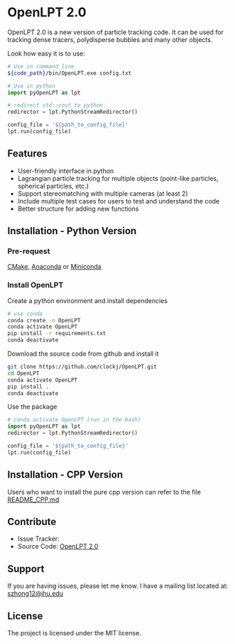 # OpenLPT 2.0

OpenLPT 2.0 is a new version of particle tracking code. It can be used for tracking dense tracers, polydisperse bubbles and many other objects. 

Look how easy it is to use:
```bash 
# Use in command line
${code_path}/bin/OpenLPT.exe config.txt
```

```python
# Use in python
import pyOpenLPT as lpt

# redirect std::cout to python 
redirector = lpt.PythonStreamRedirector() 

config_file = '${path_to_config_file}'
lpt.run(config_file)
```


## Features
- User-friendly interface in python
- Lagrangian particle tracking for multiple objects (point-like particles, spherical particles, etc.)
- Support stereomatching with multiple cameras (at least 2)
- Include multiple test cases for users to test and understand the code
- Better structure for adding new functions


## Installation - Python Version

### Pre-request
[CMake](https://cmake.org/),
[Anaconda](https://www.anaconda.com/) or
[Miniconda](https://docs.anaconda.com/miniconda/)

### Install OpenLPT

Create a python environment and install dependencies
```bash
# use conda
conda create -n OpenLPT 
conda activate OpenLPT
pip install -r requirements.txt
conda deactivate
```
Download the source code from github and install it
```bash
git clone https://github.com/clockj/OpenLPT.git
cd OpenLPT
conda activate OpenLPT
pip install .
conda deactivate
```
Use the package
```python
# conda activate OpenLPT (run in the bash)
import pyOpenLPT as lpt 
redirector = lpt.PythonStreamRedirector() 

config_file = '${path_to_config_file}'
lpt.run(config_file)
```

## Installation - CPP Version
Users who want to install the pure cpp version can refer to the file [README_CPP.md](README_CPP.md)

## Contribute

- Issue Tracker: 
- Source Code: [OpenLPT 2.0](https://github.com/clockj/OpenLPT.git)


## Support

If you are having issues, please let me know.
I have a mailing list located at: szhong12@jhu.edu 


## License

The project is licensed under the MIT license.

